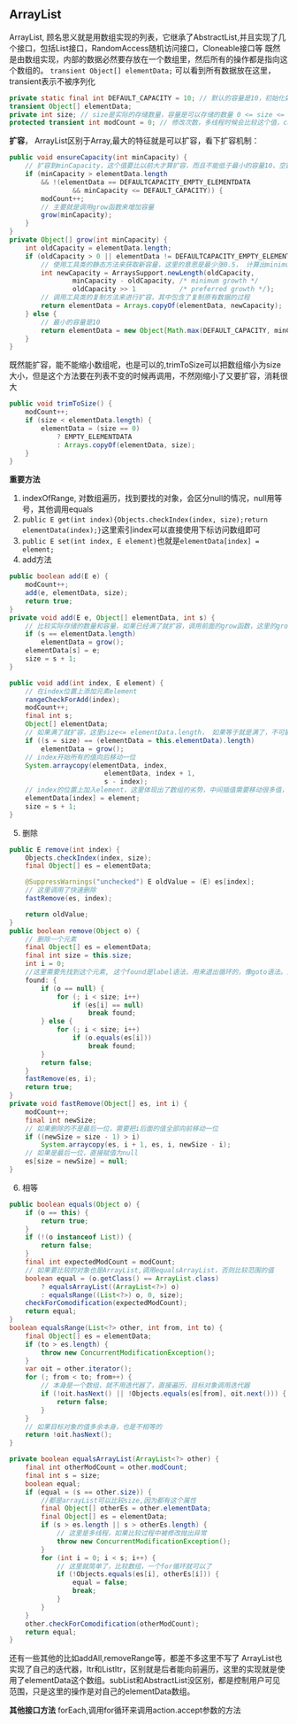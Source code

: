 ## ArrayList
ArrayList, 顾名思义就是用数组实现的列表，它继承了AbstractList,并且实现了几个接口，包括List接口，RandomAccess随机访问接口，Cloneable接口等
既然是由数组实现，内部的数据必然要存放在一个数组里，然后所有的操作都是指向这个数组的。
`transient Object[] elementData;` 可以看到所有数据放在这里，transient表示不被序列化
```java
private static final int DEFAULT_CAPACITY = 10; // 默认的容量是10，初始化如果是默认的arrayList，是一个空数组，第一次扩容时最小是10
transient Object[] elementData; 
private int size; // size是实际的存储数量，容量是可以存储的数量 0 <= size <= cap
protected transient int modCount = 0; // 修改次数，多线程时候会比较这个值，cas
```

**扩容**， ArrayList区别于Array,最大的特征就是可以扩容，看下扩容机制：
```java
public void ensureCapacity(int minCapacity) {
    // 扩容到minCapacity，这个值要比以前大才算扩容，而且不能低于最小的容量10，空数组也不用扩容
    if (minCapacity > elementData.length
        && !(elementData == DEFAULTCAPACITY_EMPTY_ELEMENTDATA
                && minCapacity <= DEFAULT_CAPACITY)) {
        modCount++;
        // 主要就是调用grow函数来增加容量
        grow(minCapacity);
    }
}
private Object[] grow(int minCapacity) {
    int oldCapacity = elementData.length;
    if (oldCapacity > 0 || elementData != DEFAULTCAPACITY_EMPTY_ELEMENTDATA) {
        // 使用工具类的静态方法来获取新容量，这里的意思是最少涨0.5， 计算出minimum growth和preferred growth中较大者，再加上原来的容量
        int newCapacity = ArraysSupport.newLength(oldCapacity,
                minCapacity - oldCapacity, /* minimum growth */
                oldCapacity >> 1           /* preferred growth */);
        // 调用工具类的复制方法来进行扩容，其中包含了复制原有数据的过程
        return elementData = Arrays.copyOf(elementData, newCapacity);
    } else {
        // 最小的容量是10
        return elementData = new Object[Math.max(DEFAULT_CAPACITY, minCapacity)];
    }
}
```
既然能扩容，能不能缩小数组呢，也是可以的,trimToSize可以把数组缩小为size大小，但是这个方法要在列表不变的时候再调用，不然刚缩小了又要扩容，消耗很大
```java
public void trimToSize() {
    modCount++;
    if (size < elementData.length) {
        elementData = (size == 0)
            ? EMPTY_ELEMENTDATA
            : Arrays.copyOf(elementData, size);
    }
}
```

**重要方法**
1. indexOfRange, 对数组遍历，找到要找的对象，会区分null的情况，null用等号，其他调用equals
2. `public E get(int index){Objects.checkIndex(index, size);return elementData(index);}`这里索引index可以直接使用下标访问数组即可
3. `public E set(int index, E element)`也就是`elementData[index] = element;`
4. add方法
```java
public boolean add(E e) {
    modCount++;
    add(e, elementData, size);
    return true;
}
private void add(E e, Object[] elementData, int s) {
    // 比较实际存储的数量和容量，如果已经满了就扩容，调用前面的grow函数，这里的grow会调用grow(size+1)
    if (s == elementData.length)
        elementData = grow();
    elementData[s] = e;
    size = s + 1;
}

public void add(int index, E element) {
    // 在index位置上添加元素element
    rangeCheckForAdd(index);
    modCount++;
    final int s;
    Object[] elementData;
    // 如果满了就扩容，这里size<= elementData.length， 如果等于就是满了，不可能比length大
    if ((s = size) == (elementData = this.elementData).length)
        elementData = grow();
    // index开始所有的值向后移动一位
    System.arraycopy(elementData, index,
                        elementData, index + 1,
                        s - index);
    // index的位置上加入element，这里体现出了数组的劣势，中间插值需要移动很多值，O(N)的复杂度
    elementData[index] = element;
    size = s + 1;
}
```

5. 删除
```java
public E remove(int index) {
    Objects.checkIndex(index, size);
    final Object[] es = elementData;

    @SuppressWarnings("unchecked") E oldValue = (E) es[index];
    // 这里调用了快速删除
    fastRemove(es, index);

    return oldValue;
}
public boolean remove(Object o) {
    // 删除一个元素
    final Object[] es = elementData;
    final int size = this.size;
    int i = 0;
    //这里需要先找到这个元素, 这个found是label语法，用来退出循环的，像goto语法。这里就是找到退出，能获得坐标i
    found: {
        if (o == null) {
            for (; i < size; i++)
                if (es[i] == null)
                    break found;
        } else {
            for (; i < size; i++)
                if (o.equals(es[i]))
                    break found;
        }
        return false;
    }
    fastRemove(es, i);
    return true;
}
private void fastRemove(Object[] es, int i) {
    modCount++;
    final int newSize;
    // 如果删除的不是最后一位，需要把i后面的值全部向前移动一位
    if ((newSize = size - 1) > i)
        System.arraycopy(es, i + 1, es, i, newSize - i);
    // 如果是最后一位，直接赋值为null
    es[size = newSize] = null;
}
```
6. 相等
```java
public boolean equals(Object o) {
    if (o == this) {
        return true;
    }
    if (!(o instanceof List)) {
        return false;
    }
    final int expectedModCount = modCount;
    // 如果要比较的对象也是ArrayList,调用equalsArrayList，否则比较范围的值
    boolean equal = (o.getClass() == ArrayList.class)
        ? equalsArrayList((ArrayList<?>) o)
        : equalsRange((List<?>) o, 0, size);
    checkForComodification(expectedModCount);
    return equal;
}
boolean equalsRange(List<?> other, int from, int to) {
    final Object[] es = elementData;
    if (to > es.length) {
        throw new ConcurrentModificationException();
    }
    var oit = other.iterator();
    for (; from < to; from++) {
        // 本身是一个数组，就不用迭代器了，直接遍历，目标对象调用迭代器
        if (!oit.hasNext() || !Objects.equals(es[from], oit.next())) {
            return false;
        }
    }
    // 如果目标对象的值多余本身，也是不相等的
    return !oit.hasNext();
}

private boolean equalsArrayList(ArrayList<?> other) {
    final int otherModCount = other.modCount;
    final int s = size;
    boolean equal;
    if (equal = (s == other.size)) {
        //都是arrayList可以比较size,因为都有这个属性
        final Object[] otherEs = other.elementData;
        final Object[] es = elementData;
        if (s > es.length || s > otherEs.length) {
            // 这里是多线程，如果比较过程中被修改抛出异常
            throw new ConcurrentModificationException();
        }
        for (int i = 0; i < s; i++) {
            // 这里就简单了，比较数组，一个for循环就可以了
            if (!Objects.equals(es[i], otherEs[i])) {
                equal = false;
                break;
            }
        }
    }
    other.checkForComodification(otherModCount);
    return equal;
}
```
还有一些其他的比如addAll,removeRange等，都差不多这里不写了
ArrayList也实现了自己的迭代器，Itr和ListItr，区别就是后者能向前遍历，这里的实现就是使用了elementData这个数组。subList和AbstractList没区别，都是控制用户可见范围，只是这里的操作是对自己的elementData数组。

**其他接口方法**
forEach,调用for循环来调用action.accept参数的方法